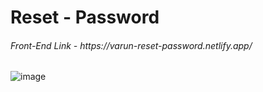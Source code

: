 <h1> Reset - Password </h1>

<h6>Front-End Link - https://varun-reset-password.netlify.app/</h6>

![image](https://github.com/VARUNKUMAR2020/PasswordReset-FrontEnd/assets/111338202/7ebf141f-f461-47e5-a132-11069ada5d07)
